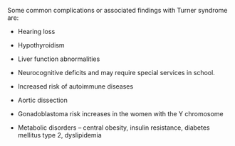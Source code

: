 Some common complications or associated findings with Turner syndrome are:

- Hearing loss

- Hypothyroidism

- Liver function abnormalities

- Neurocognitive deficits and may require special services in school.

- Increased risk of autoimmune diseases

- Aortic dissection

- Gonadoblastoma risk increases in the women with the Y chromosome

- Metabolic disorders – central obesity, insulin resistance, diabetes mellitus type 2, dyslipidemia